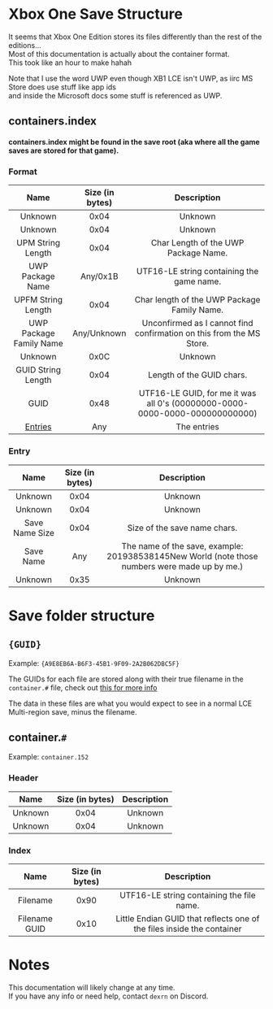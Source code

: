 # Xbox One Save Structure
It seems that Xbox One Edition stores its files differently than the rest of the editions...  
Most of this documentation is actually about the container format.  
This took like an hour to make hahah  
  
Note that I use the word UWP even though XB1 LCE isn't UWP, as iirc MS Store does use stuff like app ids  
and inside the Microsoft docs some stuff is referenced as UWP.

## containers.index
#### containers.index might be found in the save root (aka where all the game saves are stored for that game).
### Format
|          Name           | Size (in bytes) |                                 Description                                 |
|:-----------------------:|:---------------:|:---------------------------------------------------------------------------:|
|         Unknown         |      0x04       |                                   Unknown                                   |
|         Unknown         |      0x04       |                                   Unknown                                   |
|    UPM String Length    |      0x04       |                    Char Length of the UWP Package Name.                     |
|    UWP Package Name     |    Any/0x1B     |                  UTF16-LE string containing the game name.                  |
|   UPFM String Length    |      0x04       |                 Char length of the UWP Package Family Name.                 |
| UWP Package Family Name |   Any/Unknown   |    Unconfirmed as I cannot find confirmation on this from the MS Store.     |
|         Unknown         |      0x0C       |                                   Unknown                                   |
|   GUID String Length    |      0x04       |                          Length of the GUID chars.                          |
|          GUID           |      0x48       | UTF16-LE GUID, for me it was all 0's (00000000-0000-0000-0000-000000000000) |
|    [Entries](#entry)    |       Any       |                                 The entries                                 |

### Entry
|      Name      | Size (in bytes) |                                          Description                                          |
|:--------------:|:---------------:|:---------------------------------------------------------------------------------------------:|
|    Unknown     |      0x04       |                                            Unknown                                            |
|    Unknown     |      0x04       |                                            Unknown                                            |
| Save Name Size |      0x04       |                                 Size of the save name chars.                                  |
|   Save Name    |       Any       | The name of the save, example: 201938538145New World (note those numbers were made up by me.) |
|    Unknown     |      0x35       |                                            Unknown                                            |

# Save folder structure

## `{GUID}`
Example: `{A9E8EB6A-B6F3-45B1-9F09-2A2B062DBC5F}`  

The GUIDs for each file are stored along with their true filename in the `container.#` file, check out [this for more info](#container)

The data in these files are what you would expect to see in a normal LCE Multi-region save, minus the filename.

## container.`#`
Example: `container.152`  

### Header
|  Name   | Size (in bytes) | Description |
|:-------:|:---------------:|:-----------:|
| Unknown |      0x04       |   Unknown   |
| Unknown |      0x04       |   Unknown   |

### Index
|     Name      | Size (in bytes) |                              Description                               |
|:-------------:|:---------------:|:----------------------------------------------------------------------:|
|   Filename    |      0x90       |               UTF16-LE string containing the file name.                |
| Filename GUID |      0x10       | Little Endian GUID that reflects one of the files inside the container |

# Notes
This documentation will likely change at any time.  
If you have any info or need help, contact `dexrn` on Discord.
